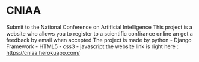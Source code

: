 # CNIAA
Submit to the National Conference on Artificial Intelligence
This project is a website who allows you to register to a scientific confirance online an get a feedback by email when accepted 
The project is made by python - Django Framework - HTML5 - css3 - javascript
the website link is right here : https://cniaa.herokuapp.com/
